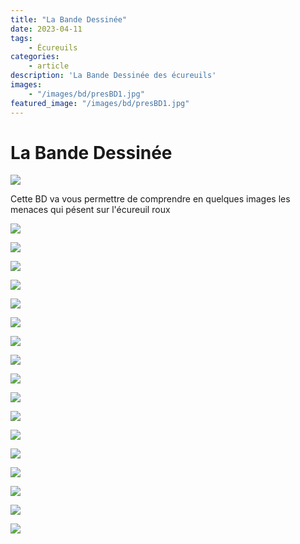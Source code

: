 ```yaml
---
title: "La Bande Dessinée"
date: 2023-04-11
tags: 
    - Écureuils
categories:
    - article
description: 'La Bande Dessinée des écureuils'
images:
    - "/images/bd/presBD1.jpg"
featured_image: "/images/bd/presBD1.jpg"
---
```



# La Bande Dessinée 

![](/images/bd/presBD1.jpg) 

Cette BD va vous permettre de comprendre en quelques images les menaces qui pésent sur l'écureuil roux 

![](/images/bd/presBD2.jpg) 

![](/images/bd/presBD3.jpg) 

![](/images/bd/presBD4.jpg) 

![](/images/bd/presBD5.jpg) 

![](/images/bd/presBD6.jpg) 

![](/images/bd/presBD7.jpg) 

![](/images/bd/presBD8.jpg) 

![](/images/bd/presBD9.jpg) 

![](/images/bd/presBD10.jpg) 

![](/images/bd/presBD19.jpg) 

![](/images/bd/presBD12.jpg) 

![](/images/bd/presBD13.jpg) 

![](/images/bd/presBD14.jpg) 

![](/images/bd/presBD15.jpg) 

![](/images/bd/presBD16.jpg) 

![](/images/bd/presBD20.jpg) 

![](/images/bd/presBD18.jpg) 
